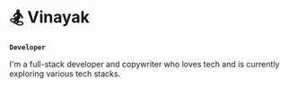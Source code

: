# 🏂 Vinayak 

**`Developer`**

I'm a full-stack developer and copywriter who loves tech and is currently exploring various tech stacks.  
